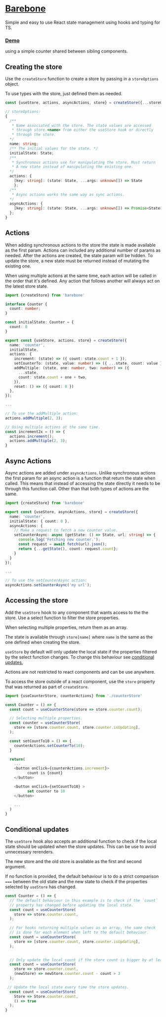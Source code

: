 # [Barebone](src/barebone)
Simple and easy to use React state management using hooks and typing for TS.

### [Demo](https://seegg.github.io/barebone-demo/) 
using a simple counter shared between sibling components.

## Creating the store
Use the `createStore` function to create a store by passing in a `storeOptions`
object.

To use types with the store, just defined them as needed.

```ts
const {useStore, actions, asyncActions, store} = createStore({...storeOptions});
```

```ts
// storeOptions:
{
  /**
   * Name associated with the store. The state values are accessed
   * through store.<name> from either the useStore hook or directly
   * through the store.
  */
  name: string;
  /** The initial values for the state. */
  initialState: State;
  /** 
   * Synchronous actions use for manipulating the store. Must return
   * A new state instead of manipulating the existing one.
  */
  actions: {
    [key: string]: (state: State, ...args: unknown[]) => State
    };
  /** 
   * Async actions works the same way as sync actions.
  */
  asyncActions: {
    [key: string]: (state: State, ...args: unknown[]) => Promise<State>
  };
}
```
## Actions
When adding synchronous actions to the store the state is made available
as the first param. Actions can included any additional number of params 
as needed. After the actions are created, the state param will be hidden.
To update the store, a new state must be returned instead of
mutating the existing one.

When using multiple actions at the same time, each action will be called
in the order that it's defined. Any action that follows another will always
act on the latest store state.

```ts
import {createStore} from 'barebone'

interface Counter {
  count: number;
}

const initialState: Counter = {
  count: 0
}

export const {useStore, actions, store} = createStore({
  name: 'counter',
  initialState,
  actions: {
    increment: (state) => ({ count: state.count + 1 }),
    setCounterTo: (state, value: number) => ({ ...state, count: value }),
    addMultiple: (state, one: number, two: number) => ({
      ...state,
      count: state.count + one + two,
    }),
    reset: () => ({ count: 0 })
  },
});

...

// To use the addMultiple action:
actions.addMultiple(2, 3);

// Using multiple actions at the same time.
const increment2x = () => {
  actions.increment();
  actions.addMultiple(2, 3);
}


```
## Async Actions

Async actions are added under `asyncActions`. Unlike synchronous actions
the first param for an async action is a function that return the state
when called. This means that instead of accessing the state directly it
needs to be through this function call. Other than that both types of 
actions are the same.

```ts
import {createStore} from 'barebone'

export const {useStore, asyncActions, store} = createStore({
  name: 'counter',
  initialState: { count: 0 },
  asyncActions: {
    // Make a request to fetch a new counter value.
    setCounterAsync: async (getState: () => State, url: string) => {
      console.log('Fetching new counter.');
      const request = await fetch(url).json();
      return {...getState(), count: request.count};
    }
  }
});

...

// To use the setCounterAsync action:
asyncActions.setCounterAsync('my url');

```
## Accessing the store
Add the `useStore` hook to any component that wants access to the
the store. Use a select function to filter the store properties.

When selecting multiple properties, return them as an array.

The state is available through `store[name]` where `name` is the same
as the one defined when creating the store.

`useStore` by default will only update the local state if the properties
filtered by the select function changes. To change this behaviour see 
[conditional updates.](https://github.com/seegg/Barebone-state-management#conditional-updates)

Actions are not restricted to react components and can be use anywhere.

To access the store outside of a react component, use the `store` property
that was returned as part of `createStore`.

```ts
import {useCounterStore, counterActions} from './counterStore'

const Counter = () => {
  const count = useCounterStore(store => store.counter.count);

  // Selecting multiple properties.
  const counter = useCounterStore(
    store => [store.counter.count, store.counter.isUpdating],
  );

  const setCountTo10 = () => {
    counterActions.setCounterTo(10);
  }

  return(
    ...
    <button onClick={counterActions.increment}>
          count is {count}
    </button>

    <button onClick={setCountTo10} >
          set counter to 10
    </button>

    ...
  )
}

```
## Conditional updates
The `useStore` hook also accepts an additional function to check if the local 
state should be updated when the store updates. This can be use to avoid 
unnecessary rerenders.

The new store and the old store is available as the first and second argument.

If no function is provided, the default behaviour is to do a strict comparison 
`===` between the old state and the new state to check if the properties selected
by `useStore` has changed.

```ts
const Counter = () => {
  // The default behaviour in this example is to check if the `count`
  // property has changed before updating the local state.
  const count = useCounterStore(
    store => store.counter.count,
  );

  // For hooks returning multiple values as an array, the same check
  // is done for each element when left to the default behaviour.
  const count = useCounterStore(
    store => [store.counter.count, store.counter.isUpdating],
  );

  
  // Only update the local count if the store count is bigger by at least 3.
  const count = useCounterStore(
    store => store.counter.count,
    (newStore) => newStore.counter.count - count > 3
  );

 // Update the local state every time the store updates.
  const count = useCounterStore(
    Store => Store.counter.count,
    () => true
  );
}

```
